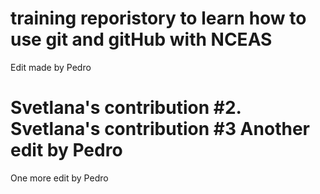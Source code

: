 # training reporistory to learn how to use git and gitHub with NCEAS

Edit made by Pedro

# Svetlana's contribution #2. Svetlana's contribution #3 Another edit by Pedro

One more edit by Pedro